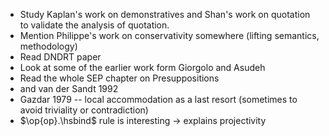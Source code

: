 * Study Kaplan's work on demonstratives and Shan's work on quotation to
  validate the analysis of quotation.
* Mention Philippe's work on conservativity somewhere (lifting semantics,
  methodology)
* Read DNDRT paper
* Look at some of the earlier work form Giorgolo and Asudeh
* Read the whole SEP chapter on Presuppositions
* and van der Sandt 1992
* Gazdar 1979 -- local accommodation as a last resort (sometimes to avoid
  triviality or contradiction)
* $\op{op}.\hsbind$ rule is interesting -> explains projectivity
